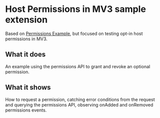 # Host Permissions in MV3 sample extension

Based on [Permissions Example](https://github.com/mdn/webextensions-examples/tree/master/permissions),
but focused on testing opt-in host permissions in MV3.

## What it does

An example using the permissions API to grant and revoke an optional permission.

## What it shows

How to request a permission, catching error conditions from the request and
querying the permissions API, observing onAdded and onRemoved permissions events.
